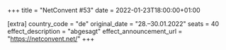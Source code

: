 +++
title = "NetConvent #53"
date = 2022-01-23T18:00:00+01:00

[extra]
country_code = "de"
original_date = "28.–30.01.2022"
seats = 40
effect_description = "abgesagt"
effect_announcement_url = "https://netconvent.net/"
+++
